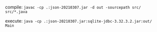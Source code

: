 compile:
`javac -cp .:json-20210307.jar -d out -sourcepath src/ src/*.java`

execute:
`java -cp .:json-20210307.jar:sqlite-jdbc-3.32.3.2.jar:out/ Main`